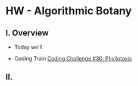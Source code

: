 # HW - Algorithmic Botany


## I. Overview

 - Today we'll
 
 - Coding Train [Coding Challenge #30: Phyllotaxis](https://thecodingtrain.com/CodingChallenges/030-phyllotaxis.html)
 
 
## II. 
